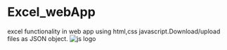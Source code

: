 # Excel_webApp
excel functionality in web app using html,css javascript.Download/upload files as JSON object.
![js logo](https://cdn.icon-icons.com/icons2/2107/PNG/512/file_type_js_official_icon_130509.png)
